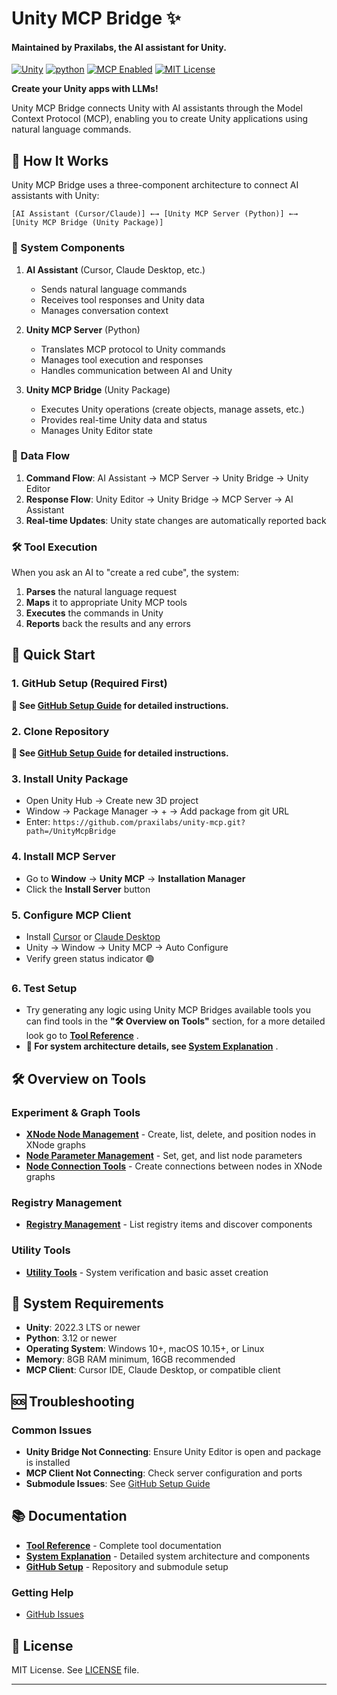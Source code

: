 # Unity MCP Bridge ✨

#### Maintained by Praxilabs, the AI assistant for Unity.

[![](https://img.shields.io/badge/Unity-000000?style=flat&logo=unity&logoColor=blue 'Unity')](https://unity.com/releases/editor/archive)
[![python](https://img.shields.io/badge/Python-3.12-3776AB.svg?style=flat&logo=python&logoColor=white)](https://www.python.org)
[![](https://badge.mcpx.dev?status=on 'MCP Enabled')](https://modelcontextprotocol.io/introduction)
[![](https://img.shields.io/badge/License-MIT-red.svg 'MIT License')](https://opensource.org/licenses/MIT)

**Create your Unity apps with LLMs!**

Unity MCP Bridge connects Unity with AI assistants through the Model Context Protocol (MCP), enabling you to create Unity applications using natural language commands.

## 🤔 How It Works

Unity MCP Bridge uses a three-component architecture to connect AI assistants with Unity:

```
[AI Assistant (Cursor/Claude)] ←→ [Unity MCP Server (Python)] ←→ [Unity MCP Bridge (Unity Package)]
```

### 🔧 System Components

1. **AI Assistant** (Cursor, Claude Desktop, etc.)
   - Sends natural language commands
   - Receives tool responses and Unity data
   - Manages conversation context

2. **Unity MCP Server** (Python)
   - Translates MCP protocol to Unity commands
   - Manages tool execution and responses
   - Handles communication between AI and Unity

3. **Unity MCP Bridge** (Unity Package)
   - Executes Unity operations (create objects, manage assets, etc.)
   - Provides real-time Unity data and status
   - Manages Unity Editor state

### 🔄 Data Flow

1. **Command Flow**: AI Assistant → MCP Server → Unity Bridge → Unity Editor
2. **Response Flow**: Unity Editor → Unity Bridge → MCP Server → AI Assistant
3. **Real-time Updates**: Unity state changes are automatically reported back

### 🛠️ Tool Execution

When you ask an AI to "create a red cube", the system:
1. **Parses** the natural language request
2. **Maps** it to appropriate Unity MCP tools
3. **Executes** the commands in Unity
4. **Reports** back the results and any errors

## 🚀 Quick Start

### 1. GitHub Setup (Required First)

**📖 See [GitHub Setup Guide](Docs/GITHUB-SETUP.md) for detailed instructions.**

### 2. Clone Repository
**📖 See [GitHub Setup Guide](Docs/GITHUB-SETUP.md) for detailed instructions.**


### 3. Install Unity Package
- Open Unity Hub → Create new 3D project
- Window → Package Manager → + → Add package from git URL
- Enter: `https://github.com/praxilabs/unity-mcp.git?path=/UnityMcpBridge`

### 4. Install MCP Server
- Go to **Window** → **Unity MCP** → **Installation Manager**
- Click the **Install Server** button 

### 5. Configure MCP Client
- Install [Cursor](https://cursor.sh/) or [Claude Desktop](https://claude.ai/download)
- Unity → Window → Unity MCP → Auto Configure
- Verify green status indicator 🟢

### 6. Test Setup
- Try generating any logic using Unity MCP Bridges available tools you can find tools in the **"🛠️ Overview on Tools"** section, for
 a more detailed look go to **[Tool Reference](Docs/tools/README.md)** .
- **📖 For system architecture details, see [System Explanation](Docs/system-explanation/README.md)** .


## 🛠️ Overview on Tools

### Experiment & Graph Tools
- **[XNode Node Management](Docs/tools/xnode-node-management.md)** - Create, list, delete, and position nodes in XNode graphs
- **[Node Parameter Management](Docs/tools/node-parameter-management.md)** - Set, get, and list node parameters
- **[Node Connection Tools](Docs/tools/node-connection-tools.md)** - Create connections between nodes in XNode graphs

### Registry Management
- **[Registry Management](Docs/tools/registry-management.md)** - List registry items and discover components

### Utility Tools
- **[Utility Tools](Docs/tools/utility-tools.md)** - System verification and basic asset creation

## 🔧 System Requirements

- **Unity**: 2022.3 LTS or newer
- **Python**: 3.12 or newer
- **Operating System**: Windows 10+, macOS 10.15+, or Linux
- **Memory**: 8GB RAM minimum, 16GB recommended
- **MCP Client**: Cursor IDE, Claude Desktop, or compatible client

## 🆘 Troubleshooting

### Common Issues
- **Unity Bridge Not Connecting**: Ensure Unity Editor is open and package is installed
- **MCP Client Not Connecting**: Check server configuration and ports
- **Submodule Issues**: See [GitHub Setup Guide](Docs/GITHUB-SETUP.md)

## 📚 Documentation

- **[Tool Reference](Docs/tools/README.md)** - Complete tool documentation
- **[System Explanation](Docs/system-explanation/README.md)** - Detailed system architecture and components
- **[GitHub Setup](Docs/GITHUB-SETUP.md)** - Repository and submodule setup

### Getting Help
- [GitHub Issues](https://github.com/praxilabs/unity-mcp/issues)

## 📄 License

MIT License. See [LICENSE](LICENSE) file.

---
